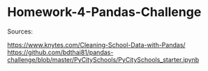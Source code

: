 # Homework-4-Pandas-Challenge

Sources:

https://www.knytes.com/Cleaning-School-Data-with-Pandas/
https://github.com/bdthai81/pandas-challenge/blob/master/PyCitySchools/PyCitySchools_starter.ipynb
